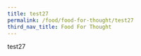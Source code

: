 ```yaml
---
title: test27
permalink: /food/food-for-thought/test27
third_nav_title: Food For Thought
---
```

test27